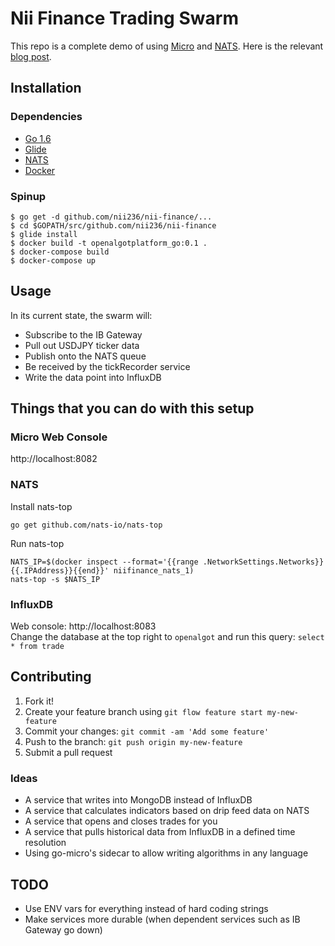 # Nii Finance Trading Swarm

This repo is a complete demo of using [Micro](https://github.com/micro/micro) and [NATS](https://nats.io). Here is the relevant [blog post](https://oren.github.io/blog/micro.html).

## Installation

### Dependencies
- [Go 1.6](https://golang.org/)
- [Glide](https://glide.sh/)
- [NATS](http://nats.io/)
- [Docker](https://www.docker.com/)

### Spinup
```
$ go get -d github.com/nii236/nii-finance/...
$ cd $GOPATH/src/github.com/nii236/nii-finance
$ glide install
$ docker build -t openalgotplatform_go:0.1 .
$ docker-compose build
$ docker-compose up
```

## Usage

In its current state, the swarm will:
- Subscribe to the IB Gateway
- Pull out USDJPY ticker data
- Publish onto the NATS queue
- Be received by the tickRecorder service
- Write the data point into InfluxDB

## Things that you can do with this setup
### Micro Web Console

http://localhost:8082

### NATS

Install nats-top
```
go get github.com/nats-io/nats-top
```

Run nats-top
```
NATS_IP=$(docker inspect --format='{{range .NetworkSettings.Networks}}{{.IPAddress}}{{end}}' niifinance_nats_1)
nats-top -s $NATS_IP
```

### InfluxDB

Web console: http://localhost:8083  
Change the database at the top right to `openalgot` and run this query: `select * from trade`


## Contributing

1. Fork it!
2. Create your feature branch using `git flow feature start my-new-feature`
3. Commit your changes: `git commit -am 'Add some feature'`
4. Push to the branch: `git push origin my-new-feature`
5. Submit a pull request

### Ideas

- A service that writes into MongoDB instead of InfluxDB
- A service that calculates indicators based on drip feed data on NATS
- A service that opens and closes trades for you
- A service that pulls historical data from InfluxDB in a defined time resolution
- Using go-micro's sidecar to allow writing algorithms in any language

## TODO
- Use ENV vars for everything instead of hard coding strings
- Make services more durable (when dependent services such as IB Gateway go down)
